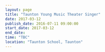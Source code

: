 ```yaml
---
layout: page
title: "Taunton Young Music Theater Singer"
date: 2017-03-12
publish_date: 2016-07-11 09:00:00
start_date: 2017-03-12
end_date: 
time: "TBC"
location: "Taunton School, Taunton"
---
```


